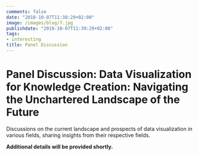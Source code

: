 ```yaml
---
comments: false
date: "2018-10-07T11:38:29+02:00"
image: /images/blog/7.jpg
publishdate: "2018-10-07T11:39:29+02:00"
tags:
- interesting
title: Panel Discussion
---
```


# Panel Discussion: Data Visualization for Knowledge Creation: Navigating the Unchartered Landscape of the Future

Discussions on the current landscape and prospects of data visualization in various fields, sharing insights from their respective fields.

**Additional details will be provided shortly.**